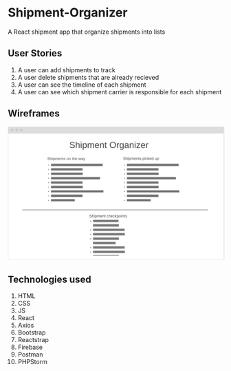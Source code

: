 # Shipment-Organizer
A React shipment app that organize shipments into lists 

## User Stories
1. A user can add shipments to track 
2. A user delete shipments that are already recieved 
3. A user can see the timeline of each shipment 
4. A user can see which shipment carrier is responsible for each shipment 

## Wireframes 
![wireframe](wireframe.png)

## Technologies used 
1. HTML 
2. CSS
3. JS 
4. React 
5. Axios 
6. Bootstrap 
7. Reactstrap
8. Firebase
9. Postman 
10. PHPStorm 
